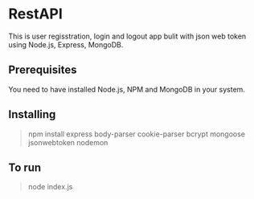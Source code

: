 # RestAPI

This is user regisstration, login and logout app bulit with json web token using Node.js, Express, MongoDB.


## Prerequisites
You need to have installed Node.js, NPM and MongoDB in your system.

## Installing 
> npm install express body-parser cookie-parser bcrypt mongoose jsonwebtoken nodemon

## To run
>node index.js




